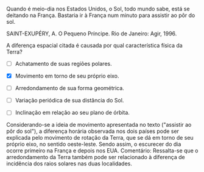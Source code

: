 

Quando é meio-dia nos Estados Unidos, o Sol, todo mundo sabe, está se deitando na França. Bastaria ir à França num minuto para assistir ao pôr do sol.

SAINT-EXUPÉRY, A. O Pequeno Príncipe. Rio de Janeiro: Agir, 1996.

A diferença espacial citada é causada por qual característica física da Terra?



- [ ] Achatamento de suas regiões polares.
- [x] Movimento em torno de seu próprio eixo.
- [ ] Arredondamento de sua forma geométrica.
- [ ] Variação periódica de sua distância do Sol.
- [ ] Inclinação em relação ao seu plano de órbita.


Considerando-se a ideia de movimento apresentada no texto ("assistir ao pôr do sol"), a diferença horária observada nos dois países pode ser explicada pelo movimento de rotação da Terra, que se dá em torno de seu próprio eixo, no sentido oeste-leste. Sendo assim, o escurecer do dia ocorre primeiro na França e depois nos EUA. Comentário: Ressalta-se que o arredondamento da Terra também pode ser relacionado à diferença de incidência dos raios solares nas duas localidades.
